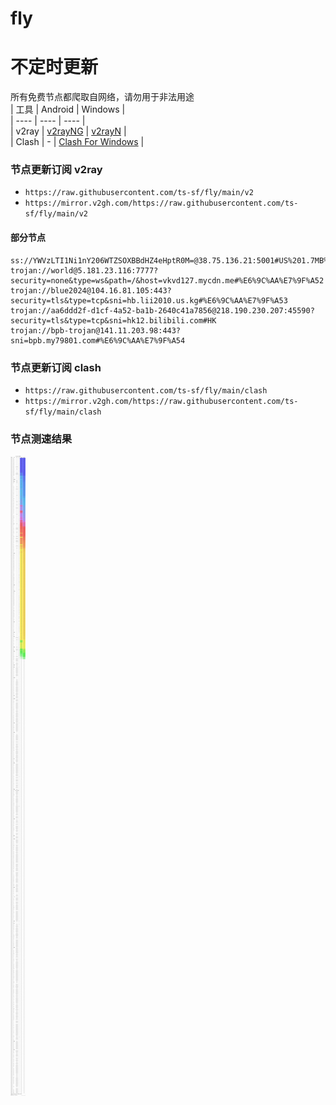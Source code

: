 # fly
# 不定时更新
所有免费节点都爬取自网络，请勿用于非法用途  
|  工具  | Android  | Windows  |  
|  ----  | ----   | ----  |  
| v2ray  | [v2rayNG](https://github.com/2dust/v2rayNG/releases) | [v2rayN](https://github.com/2dust/v2rayN/releases) |  
| Clash  | - | [Clash For Windows](https://github.com/2dust/clashN/releases) | 
  
### 节点更新订阅  v2ray
- `https://raw.githubusercontent.com/ts-sf/fly/main/v2`  
- `https://mirror.v2gh.com/https://raw.githubusercontent.com/ts-sf/fly/main/v2`  

#### 部分节点  
``` 
ss://YWVzLTI1Ni1nY206WTZSOXBBdHZ4eHptR0M=@38.75.136.21:5001#US%201.7MB%2Fs
trojan://world@5.181.23.116:7777?security=none&type=ws&path=/&host=vkvd127.mycdn.me#%E6%9C%AA%E7%9F%A52
trojan://blue2024@104.16.81.105:443?security=tls&type=tcp&sni=hb.lii2010.us.kg#%E6%9C%AA%E7%9F%A53
trojan://aa6ddd2f-d1cf-4a52-ba1b-2640c41a7856@218.190.230.207:45590?security=tls&type=tcp&sni=hk12.bilibili.com#HK
trojan://bpb-trojan@141.11.203.98:443?sni=bpb.my79801.com#%E6%9C%AA%E7%9F%A54
```
### 节点更新订阅  clash
- `https://raw.githubusercontent.com/ts-sf/fly/main/clash`  
- `https://mirror.v2gh.com/https://raw.githubusercontent.com/ts-sf/fly/main/clash`  

### 节点测速结果
![image](traffic.png)
